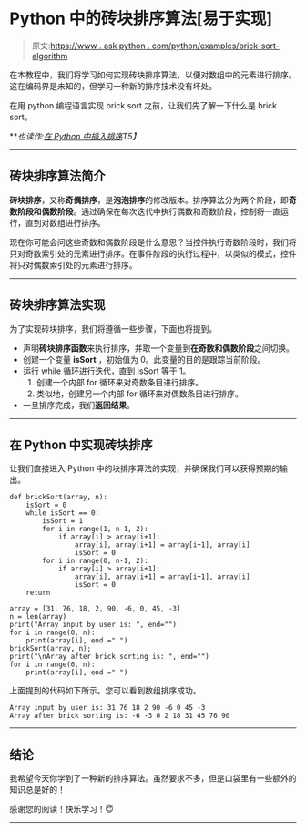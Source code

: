 # Python 中的砖块排序算法[易于实现]

> 原文:[https://www . ask python . com/python/examples/brick-sort-algorithm](https://www.askpython.com/python/examples/brick-sort-algorithm)

在本教程中，我们将学习如何实现砖块排序算法，以便对数组中的元素进行排序。这在编码界是未知的，但学习一种新的排序技术没有坏处。

在用 python 编程语言实现 brick sort 之前，让我们先了解一下什么是 brick sort。

***也读作:[在 Python 中插入排序](https://www.askpython.com/python/examples/insertion-sort-in-python)*T5】**

* * *

## 砖块排序算法简介

**砖块排序**，又称**奇偶排序**，是**泡泡排序**的修改版本。排序算法分为两个阶段，即**奇数阶段和偶数阶段**。通过确保在每次迭代中执行偶数和奇数阶段，控制将一直运行，直到对数组进行排序。

现在你可能会问这些奇数和偶数阶段是什么意思？当控件执行奇数阶段时，我们将只对奇数索引处的元素进行排序。在事件阶段的执行过程中，以类似的模式，控件将只对偶数索引处的元素进行排序。

* * *

## 砖块排序算法实现

为了实现砖块排序，我们将遵循一些步骤，下面也将提到。

*   声明**砖块排序函数**来执行排序，并取一个变量到**在奇数和偶数阶段**之间切换。
*   创建一个变量 **isSort** ，初始值为 0。此变量的目的是跟踪当前阶段。
*   运行 while 循环进行迭代，直到 isSort 等于 1。
    1.  创建一个内部 for 循环来对奇数条目进行排序。
    2.  类似地，创建另一个内部 for 循环来对偶数条目进行排序。
*   一旦排序完成，我们**返回结果**。

* * *

## 在 Python 中实现砖块排序

让我们直接进入 Python 中的块排序算法的实现，并确保我们可以获得预期的输出。

```
def brickSort(array, n): 
    isSort = 0
    while isSort == 0: 
        isSort = 1
        for i in range(1, n-1, 2): 
            if array[i] > array[i+1]: 
                array[i], array[i+1] = array[i+1], array[i] 
                isSort = 0
        for i in range(0, n-1, 2): 
            if array[i] > array[i+1]: 
                array[i], array[i+1] = array[i+1], array[i] 
                isSort = 0
    return

array = [31, 76, 18, 2, 90, -6, 0, 45, -3] 
n = len(array)
print("Array input by user is: ", end="")
for i in range(0, n): 
    print(array[i], end =" ")   
brickSort(array, n);
print("\nArray after brick sorting is: ", end="")
for i in range(0, n): 
    print(array[i], end =" ") 

```

上面提到的代码如下所示。您可以看到数组排序成功。

```
Array input by user is: 31 76 18 2 90 -6 0 45 -3 
Array after brick sorting is: -6 -3 0 2 18 31 45 76 90 

```

* * *

## 结论

我希望今天你学到了一种新的排序算法。虽然要求不多，但是口袋里有一些额外的知识总是好的！

感谢您的阅读！快乐学习！😇

* * *